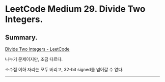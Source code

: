 # LeetCode Medium 29. Divide Two Integers.

## Summary.

[Divide Two Integers - LeetCode](https://leetcode.com/problems/divide-two-integers/)

나누기 문제이지만, 조금 다르다.

소수점 이하 자리는 모두 버리고, 32-bit signed를 넘어갈 수 없다.

---